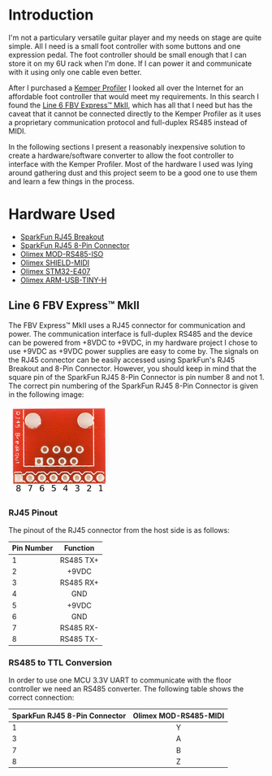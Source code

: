 # Introduction

I'm not a particulary versatile guitar player and my needs on stage are
quite simple. All I need is a small foot controller with some buttons and
one expression pedal. The foot controller should be small enough that I
can store it on my 6U rack when I'm done. If I can power it and
communicate with it using only one cable even better.

After I purchased a
[Kemper Profiler](https://www.kemper-amps.com/profiler/overview) I looked
all over the Internet for an affordable foot controller that would meet my
requirements. In this search I found the
[Line 6 FBV Express™ MkII](http://line6.com/foot-controllers/fbv-express-mkii),
which has all that I need but has the caveat that it cannot be connected
directly to the Kemper Profiler as it uses a proprietary communication
protocol and full-duplex RS485 instead of MIDI.

In the following sections I present a reasonably inexpensive solution to
create a hardware/software converter to allow the foot controller to
interface with the Kemper Profiler. Most of the hardware I used was lying
around gathering dust and this project seem to be a good one to use them
and learn a few things in the process.

# Hardware Used

* [SparkFun RJ45 Breakout](https://www.sparkfun.com/products/716)
* [SparkFun RJ45 8-Pin Connector](https://www.sparkfun.com/products/643)
* [Olimex MOD-RS485-ISO](https://www.olimex.com/Products/Modules/Interface/MOD-RS485-ISO)
* [Olimex SHIELD-MIDI](https://www.olimex.com/Products/Duino/Shields/SHIELD-MIDI)
* [Olimex STM32-E407](https://www.olimex.com/Products/ARM/ST/STM32-E407/open-source-hardware)
* [Olimex ARM-USB-TINY-H](https://www.olimex.com/Products/ARM/JTAG/ARM-USB-TINY-H)

## Line 6 FBV Express™ MkII

The FBV Express™ MkII uses a RJ45 connector for communication and
power. The communication interface is full-duplex RS485 and the device can
be powered from +8VDC to +9VDC, in my hardware project I chose to use
+9VDC as +9VDC power supplies are easy to come by. The signals on the RJ45
connector can be easily accessed using SparkFun's RJ45 Breakout and 8-Pin
Connector. However, you should keep in mind that the square pin of the
SparkFun RJ45 8-Pin Connector is pin number 8 and not 1. The correct pin
numbering of the SparkFun RJ45 8-Pin Connector is given in the following
image:

![SparkFun RJ45 Breakout Pin Numbers](doc/images/SparkFunRj45Breakout.jpg?raw=true "SparkFun RJ45 Breakout Pin Numbers")

### RJ45 Pinout

The pinout of the RJ45 connector from the host side is as follows:


| Pin Number    | Function   |
| ------------- |:----------:|
| 1             | RS485 TX+  |
| 2             | +9VDC      |
| 3             | RS485 RX+  |
| 4             | GND        |
| 5             | +9VDC      |
| 6             | GND        |
| 7             | RS485 RX-  |
| 8             | RS485 TX-  |

### RS485 to TTL Conversion

In order to use one MCU 3.3V UART to communicate with the floor controller
we need an RS485 converter. The following table shows the correct
connection:

| SparkFun RJ45 8-Pin Connector | Olimex MOD-RS485-MIDI |
| ----------------------------- |:---------------------:|
| 1                             | Y                     |
| 3                             | A                     |
| 7                             | B                     |
| 8                             | Z                     |
